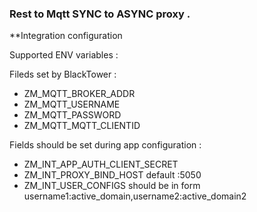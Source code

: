 ### Rest to Mqtt SYNC to ASYNC proxy . 

**Integration configuration 
 
Supported ENV variables : 
 
 Fileds set by BlackTower :
  
 - ZM_MQTT_BROKER_ADDR
 - ZM_MQTT_USERNAME
 - ZM_MQTT_PASSWORD
 - ZM_MQTT_MQTT_CLIENTID
 
 Fields should be set during app configuration :
 
 - ZM_INT_APP_AUTH_CLIENT_SECRET
 - ZM_INT_PROXY_BIND_HOST default :5050
 - ZM_INT_USER_CONFIGS should be in form username1:active_domain,username2:active_domain2